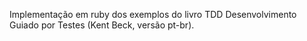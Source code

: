 Implementação em ruby dos exemplos do livro TDD Desenvolvimento Guiado por Testes (Kent Beck, versão pt-br).
